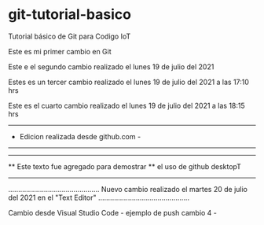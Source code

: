 # git-tutorial-basico
Tutorial básico de Git para Codigo IoT

Este es mi primer cambio en Git

Este e el segundo cambio realizado el lunes 19 de julio del 2021

Estes es un tercer cambio realizado el lunes 19 de julio del 2021 a las 17:10 hrs

Este es el cuarto cambio realizado el lunes 19 de julio del 2021 a las 18:15 hrs

--------------------------------------
- Edicion realizada desde github.com -
- ------------------------------------

*******************************************
** Este texto fue agregado para demostrar
** el uso de github desktopT
*******************************************

..............................................
  Nuevo cambio realizado el martes 20 de
  julio del 2021 en el "Text Editor"
..............................................

Cambio desde Visual Studio Code - ejemplo de push
cambio 4 -

